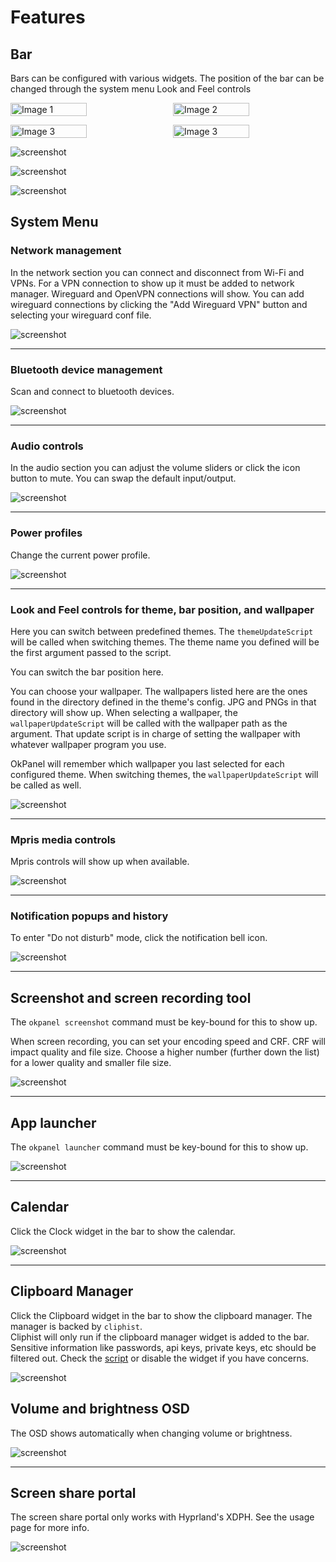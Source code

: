 # Features

## Bar

Bars can be configured with various widgets.  The position of the bar can be changed through the system menu Look and Feel controls

<p style="display: flex; gap: 1rem;">
  <img src="../screenshots/features/bar/top.png" alt="Image 1" style="width: 50%;">
  <img src="../screenshots/features/bar/right.png" alt="Image 2" style="width: 50%;">
</p>

<p style="display: flex; gap: 1rem;">
  <img src="../screenshots/features/bar/left.png" alt="Image 3" style="width: 50%;">
  <img src="../screenshots/features/bar/bottom.png" alt="Image 3" style="width: 50%;">
</p>

![screenshot](screenshots/bar/example1.png)

![screenshot](screenshots/bar/example2.png)

![screenshot](screenshots/bar/example3.png)

## System Menu

### Network management

In the network section you can connect and disconnect from Wi-Fi and VPNs.  For a VPN connection to show up
it must be added to network manager.  Wireguard and OpenVPN connections will show.  You can add wireguard
connections by clicking the "Add Wireguard VPN" button and selecting your wireguard conf file.

![screenshot](screenshots/features/network.png)

---

### Bluetooth device management

Scan and connect to bluetooth devices.

![screenshot](screenshots/features/bluetooth.png)

---

### Audio controls

In the audio section you can adjust the volume sliders or click the icon button to mute.
You can swap the default input/output.

![screenshot](screenshots/features/audio.png)

---

### Power profiles

Change the current power profile.

![screenshot](screenshots/features/powerProfiles.png)

---

### Look and Feel controls for theme, bar position, and wallpaper

Here you can switch between predefined themes.  The `themeUpdateScript` will be called
when switching themes.  The theme name you defined will be the first argument passed to the script.

You can switch the bar position here.

You can choose your wallpaper.  The wallpapers listed here are the ones found in the
directory defined in the theme's config.  JPG and PNGs in that directory will show up.
When selecting a wallpaper, the `wallpaperUpdateScript` will be called with the wallpaper
path as the argument.  That update script is in charge of setting the wallpaper with whatever
wallpaper program you use.

OkPanel will remember which wallpaper you last selected for each configured theme.  When
switching themes, the `wallpaperUpdateScript` will be called as well.

![screenshot](screenshots/features/lookandfeel.png)

---

### Mpris media controls

Mpris controls will show up when available.

![screenshot](screenshots/features/media.png)

---

### Notification popups and history

To enter "Do not disturb" mode, click the notification bell icon.

![screenshot](screenshots/features/notifications.png)

---

## Screenshot and screen recording tool

The `okpanel screenshot` command must be key-bound for this to show up.

When screen recording, you can set your encoding speed and CRF.  CRF will impact
quality and file size.  Choose a higher number (further down the list) for a lower
quality and smaller file size.

![screenshot](screenshots/features/screenshot.png)

---

## App launcher

The `okpanel launcher` command must be key-bound for this to show up.

![screenshot](screenshots/features/appLauncher.png)

---

## Calendar

Click the Clock widget in the bar to show the calendar.

![screenshot](screenshots/features/calendar.png)

---

## Clipboard Manager

Click the Clipboard widget in the bar to show the clipboard manager.  The manager is backed by `cliphist`.  
Cliphist will only run if the clipboard manager widget is added to the bar.  Sensitive information like
passwords, api keys, private keys, etc should be filtered out.  Check the [script](https://github.com/JohnOberhauser/OkPanel/blob/main/ags/shellScripts/cliphistStore.sh)
or disable the widget if you have concerns.

![screenshot](screenshots/features/clipboardManager.png)

## Volume and brightness OSD

The OSD shows automatically when changing volume or brightness.

![screenshot](screenshots/features/alerts.png)

---

## Screen share portal

The screen share portal only works with Hyprland's XDPH.  See the usage page for more info.

![screenshot](screenshots/features/portal.png)
